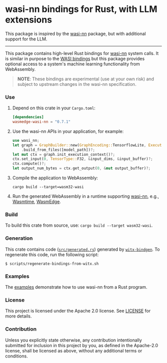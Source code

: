 # wasi-nn bindings for Rust, with LLM extensions

This package is inspired by the [wasi-nn] package, but with additional support for the LLM.

---

This package contains high-level Rust bindings for [wasi-nn] system calls. It is similar in purpose
to the [WASI bindings] but this package provides optional access to a system's machine learning
functionality from WebAssembly.

[wasi-nn]: https://github.com/WebAssembly/wasi-nn
[WASI bindings]: https://github.com/bytecodealliance/wasi

> __NOTE__: These bindings are experimental (use at your own risk) and subject to upstream changes
> in the wasi-nn specification.


### Use

1. Depend on this crate in your `Cargo.toml`:
    ```toml
    [dependencies]
    wasmedge-wasi-nn = "0.7.1"
    ```

2. Use the wasi-nn APIs in your application, for example:
    ```rust
    use wasi_nn;
    let graph = GraphBuilder::new(GraphEncoding::TensorflowLite, ExecutionTarget::CPU)
        .build_from_files([model_path])?;
    let mut ctx = graph.init_execution_context()?;
    ctx.set_input(0, TensorType::F32, &input_dims, &input_buffer)?;
    ctx.compute()?;
    let output_num_bytes = ctx.get_output(0, &mut output_buffer)?;
    ```

3. Compile the application to WebAssembly:
    ```shell script
    cargo build --target=wasm32-wasi
    ```

4. Run the generated WebAssembly in a runtime supporting [wasi-nn], e.g., [Wasmtime], [WasmEdge].

[Wasmtime]: https://wasmtime.dev
[WasmEdge]: https://wasmedge.org/


### Build

To build this crate from source, use: `cargo build --target wasm32-wasi`.


### Generation

This crate contains code ([`src/generated.rs`](src/generated.rs)) generated by
[`witx-bindgen`](https://github.com/bytecodealliance/wasi/tree/main/crates/witx-bindgen). To
regenerate this code, run the following script:

```console
$ scripts/regenerate-bindings-from-witx.sh
```


### Examples

The [examples] demonstrate how to use wasi-nn from a Rust program.

[examples]: examples


### License

This project is licensed under the Apache 2.0 license. See [LICENSE] for more details.

[LICENSE]: ../LICENSE


### Contribution

Unless you explicitly state otherwise, any contribution intentionally submitted for inclusion in
this project by you, as defined in the Apache-2.0 license, shall be licensed as above, without any
additional terms or conditions.
